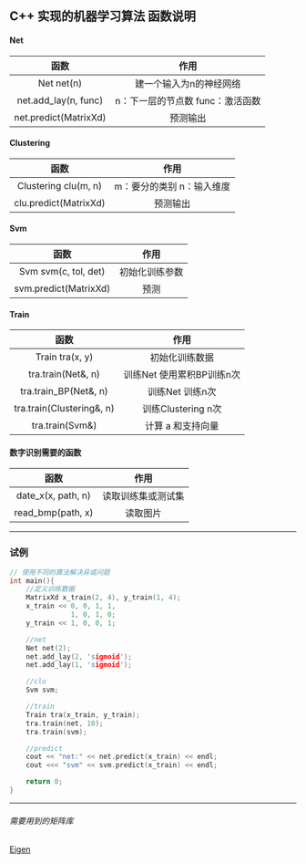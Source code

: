 ## C++ 实现的机器学习算法 函数说明


#### Net

|          函数         |                作用               |
|:---------------------:|:---------------------------------:|
|       Net net(n)      |      建一个输入为n的神经网络      |
|  net.add_lay(n, func) | n：下一层的节点数  func：激活函数 |
| net.predict(MatrixXd) |              预测输出             |

#### Clustering

|          函数         |            作用            |
|:---------------------:|:--------------------------:|
|  Clustering clu(m, n) | m：要分的类别  n：输入维度 |
| clu.predict(MatrixXd) |          预测输出          |

#### Svm

|          函数         |      作用      |
|:---------------------:|:--------------:|
|  Svm svm(c, tol, det) | 初始化训练参数 |
| svm.predict(MatrixXd) |      预测      |

#### Train

|            函数           |            作用            |
|:-------------------------:|:--------------------------:|
|      Train tra(x, y)      |       初始化训练数据       |
|     tra.train(Net&, n)    | 训练Net  使用累积BP训练n次 |
|   tra.train_BP(Net&, n)   |      训练Net  训练n次      |
| tra.train(Clustering&, n) |     训练Clustering n次     |
|      tra.train(Svm&)      |     计算 a  和支持向量     |


#### 数字识别需要的函数

|        函数        |        作用        |
|:------------------:|:------------------:|
| date_x(x, path, n) | 读取训练集或测试集 |
|  read_bmp(path, x) |      读取图片      |

--------

### 试例

```C++
// 使用不同的算法解决异或问题
int main(){
    //定义训练数据
    MatrixXd x_train(2, 4), y_train(1, 4);
    x_train << 0, 0, 1, 1,
               1, 0, 1, 0;
    y_train << 1, 0, 0, 1;

    //net
    Net net(2);
    net.add_lay(2, 'sigmoid');
    net.add_lay(1, 'sigmoid');

    //clu
    Svm svm;

    //train
    Train tra(x_train, y_train);
    tra.train(net, 10);
    tra.train(svm);

    //predict
    cout << "net:" << net.predict(x_train) << endl;
    cout <<< "svm" << svm.predict(x_train) << endl;

    return 0;
}
```
--------

###### *需要用到的矩阵库*

[Eigen](http://eigen.tuxfamily.org/index.php?title=Main_Page)


